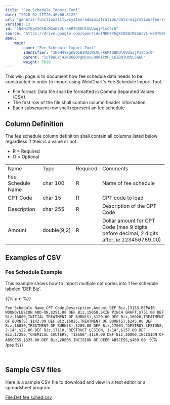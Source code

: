 ```yaml
---
title: "Fee Schedule Import Tool"
date: "2020-02-27T20:46:06.612Z"
url: "general-functionality/system-administration/data-migration/fee-schedule-import-tool.html"
version: 13
id: "1N6H4YEgK5O5BzM2oWsVL-k6RTG8KUlGVUaqjP1sC5r0"
source: "https://drive.google.com/open?id=1N6H4YEgK5O5BzM2oWsVL-k6RTG8KUlGVUaqjP1sC5r0"
menu:
    main:
        name: "Fee Schedule Import Tool"
        identifier: "1N6H4YEgK5O5BzM2oWsVL-k6RTG8KUlGVUaqjP1sC5r0"
        parent: "1uT8WLYj42KO6Q0YgNCoxLH8RikMH_C6IBQjUmhLSaWU"
        weight: 5010
---
```

This wiki page is to document how fee schedule data needs to be constructed in order to import using WebChart's Fee Schedule Import Tool.

* File format: Data file shall be formatted in Comma Separated Values (CSV).
* The first row of the file shall contain column header information.
* Each subsequent row shall represent an fee schedule.

## Column Definition

The fee schedule column definition shall contain all columns listed below regardless if their is a value or not.

* R = Required
* O = Optional

<table>
  <tr>
    <td>Name</td>
    <td>Type</td>
    <td>Required</td>
    <td>Comments</td>
  </tr>
  <tr>
    <td>Fee Schedule Name</td>
    <td>char 100</td>
    <td>R</td>
    <td>Name of fee schedule</td>
  </tr>
  <tr>
    <td>CPT Code</td>
    <td>char 15</td>
    <td>R</td>
    <td>CPT code to load</td>
  </tr>
  <tr>
    <td>Description</td>
    <td>char 255</td>
    <td>R</td>
    <td>Description of the CPT Code</td>
  </tr>
  <tr>
    <td>Amount</td>
    <td>double(9,2)</td>
    <td>R</td>
    <td>Dollar amount for CPT Code (max 9 digits before decimal, 2 digits after, ie 123456789.00)</td>
  </tr>
</table>

## Examples of CSV

### Fee Schedule Example

This example shows how to import multiple cpt codes into 1 fee schedule labeled 'DEF Biz'.



{{% pre %}}

` Fee Schedule Name,CPT Code,Description,Amount DEF Biz,13153,REPAIR WOUND/LESION ADD-ON,$291.00 DEF Biz,15050,SKIN PINCH GRAFT,$751.00 DEF Biz,16000,INITIAL TREATMENT OF BURN(S),$120.00 DEF Biz,16020,TREATMENT OF BURN(S),$143.00 DEF Biz,16025,TREATMENT OF BURN(S),$245.00 DEF Biz,16030,TREATMENT OF BURN(S),$289.00 DEF Biz,17003,"DESTROY LESIONS, 2-14",$22.00 DEF Biz,17110,"DESTRUCT LESION, 1-14",$157.00 DEF Biz,17250,"CHEMICAL CAUTERY, TISSUE",$119.00 DEF Biz,20000,INCISION OF ABSCESS,$325.00 DEF Biz,20005,INCISION OF DEEP ABSCESS,$469.00 
`
{{% /pre %}}


` 
`
## Sample CSV files

Here is a sample CSV file to download and view in a text editor or a spreadsheet program.

[File:Def fee sched.csv](https://miewiki.med-web.com/wiki/index.php/File:Def_fee_sched.csv)

